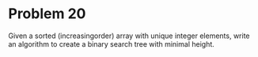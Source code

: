 # Problem 20

Given a sorted (increasingorder) array with unique integer elements, write an algorithm to create a binary search tree with minimal height.
